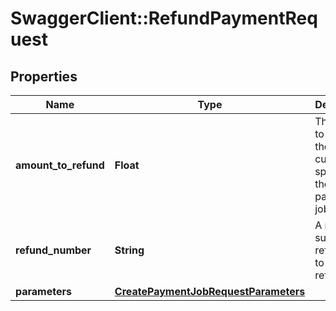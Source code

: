 # SwaggerClient::RefundPaymentRequest

## Properties
Name | Type | Description | Notes
------------ | ------------- | ------------- | -------------
**amount_to_refund** | **Float** | The amount to refund in the currency specified in the payment job. | [optional] 
**refund_number** | **String** | A merchant supplied reference to this refund. | [optional] 
**parameters** | [**CreatePaymentJobRequestParameters**](CreatePaymentJobRequestParameters.md) |  | [optional] 

